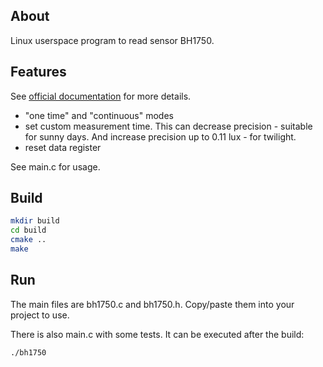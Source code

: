 ## About

Linux userspace program to read sensor BH1750.

## Features

See [official documentation](docs/bh1750fvi-e-186247.pdf) for more details.

* "one time" and "continuous" modes
* set custom measurement time. This can decrease precision - suitable for sunny days. And increase precision up to 0.11 lux - for twilight.
* reset data register

See main.c for usage.

## Build

```bash
mkdir build
cd build
cmake ..
make
```

## Run

The main files are bh1750.c and bh1750.h. Copy/paste them into your project to use.

There is also main.c with some tests. It can be executed after the build:

```
./bh1750
```
